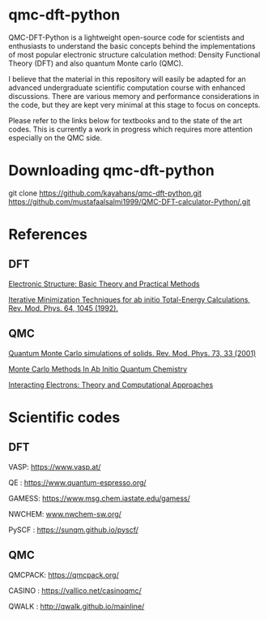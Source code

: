 # qmc-dft-python

QMC-DFT-Python is a lightweight open-source code for scientists and enthusiasts to understand the basic concepts behind the implementations of most popular electronic structure calculation method: Density Functional Theory (DFT) and also quantum Monte carlo (QMC).

I believe that the material in this repository will easily be adapted for an advanced undergraduate scientific computation course with enhanced discussions. There are various memory and performance considerations in the code, but they are kept very minimal at this stage to focus on concepts.

Please refer to the links below for textbooks and to the state of the art codes. This is currently a work in progress which requires more attention especially on the QMC side. 

# Downloading qmc-dft-python
git clone https://github.com/kayahans/qmc-dft-python.git
          https://github.com/mustafaalsalmi1999/QMC-DFT-calculator-Python/.git

# References
## DFT
[Electronic Structure: Basic Theory and Practical Methods](https://www.amazon.com/Electronic-Structure-Theory-Practical-Methods/dp/0521534402)

[Iterative Minimization Techniques for ab initio Total-Energy Calculations, Rev. Mod. Phys. 64, 1045 (1992).](https://journals.aps.org/rmp/pdf/10.1103/RevModPhys.64.1045)
## QMC
[Quantum Monte Carlo simulations of solids. Rev. Mod. Phys. 73, 33 (2001)](https://journals.aps.org/rmp/abstract/10.1103/RevModPhys.73.33)

[Monte Carlo Methods In Ab Initio Quantum Chemistry](https://www.amazon.com/Methods-Quantum-Chemistry-Scientific-Lecture/dp/9810203225)

[Interacting Electrons: Theory and Computational Approaches](https://www.amazon.com/Interacting-Electrons-Theory-Computational-Approaches/dp/0521871506)

# Scientific codes
## DFT
VASP: https://www.vasp.at/ 

QE  : https://www.quantum-espresso.org/ 

GAMESS: https://www.msg.chem.iastate.edu/gamess/

NWCHEM: www.nwchem-sw.org/

PySCF : https://sunqm.github.io/pyscf/

## QMC
QMCPACK: https://qmcpack.org/

CASINO : https://vallico.net/casinoqmc/

QWALK  : http://qwalk.github.io/mainline/

